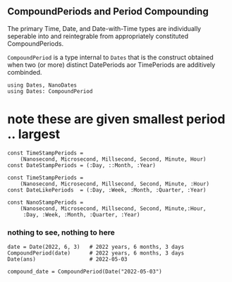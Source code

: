 ## CompoundPeriods and Period Compounding

The primary Time, Date, and Date-with-Time types are
individually seperable into and reintegrable from
appropriately constituted CompoundPeriods.

`CompoundPeriod` is a type internal to `Dates` that
is the construct obtained when two (or more)
distinct DatePeriods aor TimePeriods are
additively combinded.

```
using Dates, NanoDates
using Dates: CompoundPeriod
```
# note these are given smallest period .. largest
```
const TimeStampPeriods = 
    (Nanosecond, Microsecond, Millsecond, Second, Minute, Hour)
const DateStampPeriods = (:Day, ::Month, :Year)

const TimeStampPeriods = 
    (Nanosecond, Microsecond, Millsecond, Second, Minute, :Hour)
const DateLikePeriods  = (:Day, :Week, :Month, :Quarter, :Year)

const NanoStampPeriods =
    (Nanosecond, Microsecond, Millsecond, Second, Minute,:Hour,
     :Day, :Week, :Month, :Quarter, :Year)
```
### nothing to see, nothing to here
```
date = Date(2022, 6, 3)   # 2022 years, 6 months, 3 days  
CompoundPeriod(date)      # 2022 years, 6 months, 3 days
Date(ans)                 # 2022-05-03

compound_date = CompoundPeriod(Date("2022-05-03")

